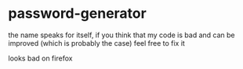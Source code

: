 # password-generator

the name speaks for itself, if you think that my code is bad and can be improved (which is probably the case) feel free to fix it

looks bad on firefox

